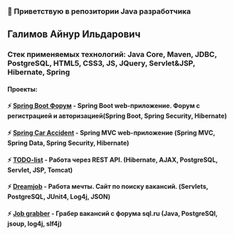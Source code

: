 ### 👋 Приветствую в репозитории Java разработчика 
## Галимов Айнур Ильдарович
### Стек применяемых технологий: Java Core, Maven, JDBC, PostgreSQL, HTML5, CSS3, JS, JQuery, Servlet&JSP, Hibernate, Spring

#### Проекты:
#### ⚡ [Spring Boot Форум](https://github.com/anrgl/job4j_forum) - Spring Boot web-приложение. Форум с регистрацией и авторизацией(Spring Boot, Spring Security, Hibernate)
#### ⚡ [Spring Car Accident](https://github.com/anrgl/job4j_car_accident) - Spring MVC web-приложение (Spring MVC, Spring Data, Spring Security, Hibernate)
#### ⚡ [TODO-list](https://github.com/anrgl/job4j_todo) - Работа через REST API. (Hibernate, AJAX, PostgreSQL, Servlet, JSP, Tomcat)
#### ⚡ [Dreamjob](https://github.com/anrgl/job4j_dreamjob) - Работа мечты. Сайт по поиску вакансий. (Servlets, PostgreSQL, JUnit4, Log4j, JSON)
#### ⚡ [Job grabber](https://github.com/anrgl/job4j_grabber) - Грабер вакансий с форума sql.ru (Java, PostgreSQl, jsoup, log4j, slf4j)




<!--
**anrgl/anrgl** is a ✨ _special_ ✨ repository because its `README.md` (this file) appears on your GitHub profile.

Here are some ideas to get you started:

- 🔭 I’m currently working on ...
- 🌱 I’m currently learning ...
- 👯 I’m looking to collaborate on ...
- 🤔 I’m looking for help with ...
- 💬 Ask me about ...
- 📫 How to reach me: ...
- 😄 Pronouns: ...
- ⚡ Fun fact: ...
-->
